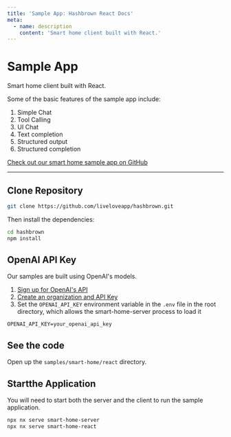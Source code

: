 ```yaml
---
title: 'Sample App: Hashbrown React Docs'
meta:
  - name: description
    content: 'Smart home client built with React.'
---
```


# Sample App

<p class="subtitle">Smart home client built with React.</p>

Some of the basic features of the sample app include:

1. Simple Chat
2. Tool Calling
3. UI Chat
4. Text completion
5. Structured output
6. Structured completion

[Check out our smart home sample app on GitHub](https://github.com/liveloveapp/hashbrown/tree/main/samples/smart-home/react)

---

## Clone Repository

<hb-code-example header="terminal">

```bash
git clone https://github.com/liveloveapp/hashbrown.git
```

</hb-code-example>

Then install the dependencies:

<hb-code-example header="terminal">

```bash
cd hashbrown
npm install
```

</hb-code-example>

## OpenAI API Key

Our samples are built using OpenAI's models.

1. [Sign up for OpenAI's API](https://openai.com/api/)
2. [Create an organization and API Key](https://platform.openai.com/settings/organization/api-keys)
3. Set the `OPENAI_API_KEY` environment variable in the `.env` file in the root directory, which allows the smart-home-server process to load it

```
OPENAI_API_KEY=your_openai_api_key
```

## See the code

Open up the `samples/smart-home/react` directory.

## Startthe Application

You will need to start both the server and the client to run the sample application.

<hb-code-example header="terminal">

```bash
npx nx serve smart-home-server
npx nx serve smart-home-react
```

</hb-code-example>
